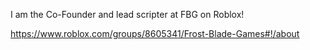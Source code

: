 I am the Co-Founder and lead scripter at FBG on Roblox!

https://www.roblox.com/groups/8605341/Frost-Blade-Games#!/about

